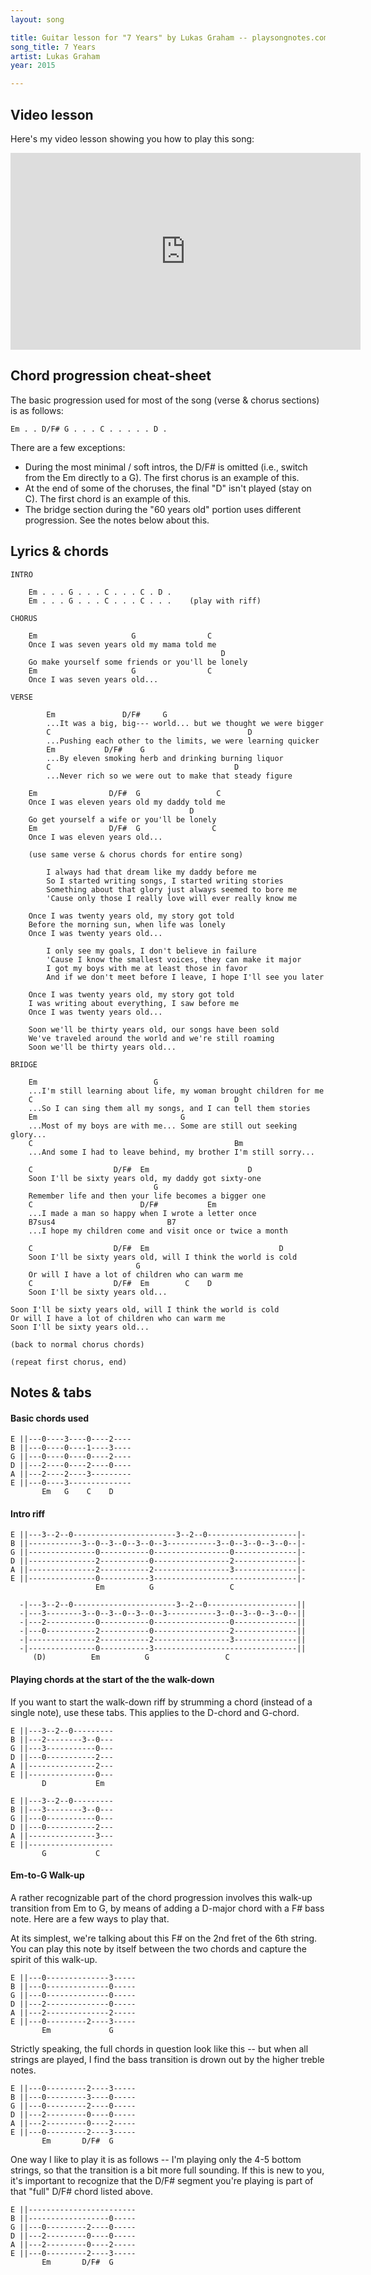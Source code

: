```yaml
---
layout: song

title: Guitar lesson for "7 Years" by Lukas Graham -- playsongnotes.com
song_title: 7 Years
artist: Lukas Graham
year: 2015

---
```


## Video lesson

Here's my video lesson showing you how to play this song:
<iframe width="560" height="315" src="https://www.youtube.com/embed/4L28ORWMSyw?showinfo=0" frameborder="0" allowfullscreen></iframe>

## Chord progression cheat-sheet

The basic progression used for most of the song (verse & chorus sections) is as follows:

    Em . . D/F# G . . . C . . . . . D .

There are a few exceptions:

- During the most minimal / soft intros, the D/F# is omitted (i.e., switch from the Em directly to a G). The first chorus is an example of this.
- At the end of some of the choruses, the final "D" isn't played (stay on C). The first chord is an example of this.
- The bridge section during the "60 years old" portion uses different progression. See the notes below about this.

## Lyrics & chords

    INTRO

        Em . . . G . . . C . . . C . D .
        Em . . . G . . . C . . . C . . .    (play with riff)

    CHORUS

        Em                     G                C
        Once I was seven years old my mama told me
                                                   D
        Go make yourself some friends or you'll be lonely
        Em                     G                C     
        Once I was seven years old...

    VERSE

            Em               D/F#     G
            ...It was a big, big--- world... but we thought we were bigger
            C                                            D
            ...Pushing each other to the limits, we were learning quicker
            Em           D/F#    G
            ...By eleven smoking herb and drinking burning liquor
            C                                         D
            ...Never rich so we were out to make that steady figure

        Em                D/F#  G                 C
        Once I was eleven years old my daddy told me
                                            D
        Go get yourself a wife or you'll be lonely
        Em                D/F#  G                C   
        Once I was eleven years old...

        (use same verse & chorus chords for entire song)

            I always had that dream like my daddy before me
            So I started writing songs, I started writing stories
            Something about that glory just always seemed to bore me
            'Cause only those I really love will ever really know me

        Once I was twenty years old, my story got told
        Before the morning sun, when life was lonely
        Once I was twenty years old...

            I only see my goals, I don't believe in failure
            'Cause I know the smallest voices, they can make it major
            I got my boys with me at least those in favor
            And if we don't meet before I leave, I hope I'll see you later

        Once I was twenty years old, my story got told
        I was writing about everything, I saw before me
        Once I was twenty years old...

        Soon we'll be thirty years old, our songs have been sold
        We've traveled around the world and we're still roaming
        Soon we'll be thirty years old...

    BRIDGE

        Em                          G
        ...I'm still learning about life, my woman brought children for me
        C                                             D
        ...So I can sing them all my songs, and I can tell them stories
        Em                                G
        ...Most of my boys are with me... Some are still out seeking glory...
        C                                             Bm
        ...And some I had to leave behind, my brother I'm still sorry...

        C                  D/F#  Em                      D
        Soon I'll be sixty years old, my daddy got sixty-one
                                    G
        Remember life and then your life becomes a bigger one
        C                        D/F#           Em
        ...I made a man so happy when I wrote a letter once
        B7sus4                         B7
        ...I hope my children come and visit once or twice a month

        C                  D/F#  Em                             D
        Soon I'll be sixty years old, will I think the world is cold
                                G
        Or will I have a lot of children who can warm me
        C                  D/F#  Em        C    D
        Soon I'll be sixty years old...

    Soon I'll be sixty years old, will I think the world is cold
    Or will I have a lot of children who can warm me
    Soon I'll be sixty years old...

    (back to normal chorus chords)

    (repeat first chorus, end)

## Notes & tabs

#### Basic chords used

    E ||---0----3----0----2----
    B ||---0----0----1----3----
    G ||---0----0----0----2----
    D ||---2----0----2----0----
    A ||---2----2----3---------
    E ||---0----3--------------
           Em   G    C    D

#### Intro riff

    E ||---3--2--0-----------------------3--2--0--------------------|-
    B ||------------3--0--3--0--3--0--3-----------3--0--3--0--3--0--|-
    G ||---------------0-----------0-----------------0--------------|-
    D ||---------------2-----------0-----------------2--------------|-
    A ||---------------2-----------2-----------------3--------------|-
    E ||---------------0-----------3--------------------------------|-
                       Em          G                 C

      -|---3--2--0-----------------------3--2--0--------------------||
      -|---3--------3--0--3--0--3--0--3-----------3--0--3--0--3--0--||
      -|---2-----------0-----------0-----------------0--------------||
      -|---0-----------2-----------0-----------------2--------------||
      -|---------------2-----------2-----------------3--------------||
      -|---------------0-----------3--------------------------------||
         (D)          Em          G                 C



#### Playing chords at the start of the the walk-down

If you want to start the walk-down riff by strumming a chord (instead of a single note), use these tabs. This applies to the D-chord and G-chord.

    E ||---3--2--0---------
    B ||---2--------3--0---
    G ||---3-----------0---
    D ||---0-----------2---
    A ||---------------2---
    E ||---------------0---
           D           Em

    E ||---3--2--0---------
    B ||---3--------3--0---
    G ||---0-----------0---
    D ||---0-----------2---
    A ||---------------3---
    E ||-------------------
           G           C

#### Em-to-G Walk-up

A rather recognizable part of the chord progression involves this walk-up transition from Em to G, by means of adding a D-major chord with a F# bass note. Here are a few ways to play that.

At its simplest, we're talking about this F# on the 2nd fret of the 6th string. You can play this note by itself between the two chords and capture the spirit of this walk-up.

    E ||---0--------------3-----
    B ||---0--------------0-----
    G ||---0--------------0-----
    D ||---2--------------0-----
    A ||---2--------------2-----
    E ||---0---------2----3-----
           Em             G

Strictly speaking, the full chords in question look like this -- but when all strings are played, I find the bass transition is drown out by the higher treble notes.

    E ||---0---------2----3-----
    B ||---0---------3----0-----
    G ||---0---------2----0-----
    D ||---2---------0----0-----
    A ||---2---------0----2-----
    E ||---0---------2----3-----
           Em       D/F#  G

One way I like to play it is as follows -- I'm playing only the 4-5 bottom strings, so that the transition is a bit more full sounding. If this is new to you, it's important to recognize that the D/F# segment you're playing is part of that "full" D/F# chord listed above.

    E ||------------------------
    B ||------------------0-----
    G ||---0---------2----0-----
    D ||---2---------0----0-----
    A ||---2---------0----2-----
    E ||---0---------2----3-----
           Em       D/F#  G

